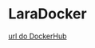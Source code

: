 <h1>LaraDocker</h1>

<p><a href="https://cloud.docker.com/repository/docker/jeanfprado/laradocker" >url do DockerHub</a></p>
